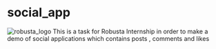 # social_app
![robusta_logo](https://user-images.githubusercontent.com/48156488/132127057-447d6652-eda3-4c5a-a403-d38b322b22e8.png)
This is a task for Robusta Internship in order to make a demo of social applications which contains posts , comments and likes

